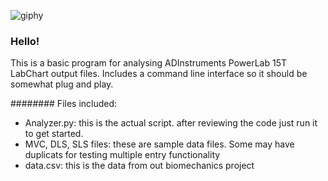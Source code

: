 ![giphy](https://github.com/user-attachments/assets/01a001f4-487f-48e7-aaf3-5bcb032ca82c)
### Hello!
This is a basic program for analysing ADInstruments PowerLab 15T LabChart output files. Includes a command line interface so it should be somewhat plug and play. 

######## Files included:
- Analyzer.py: this is the actual script. after reviewing the code just run it to get started.
- MVC, DLS, SLS files: these are sample data files. Some may have duplicats for testing multiple entry functionality
- data.csv: this is the data from out biomechanics project
